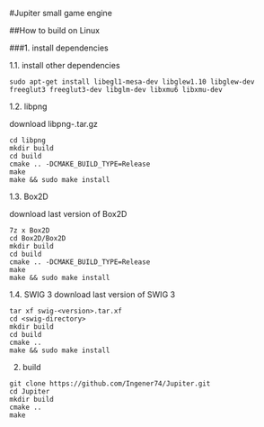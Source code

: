#Jupiter small game engine

##How to build on Linux

###1. install dependencies

1.1. install other dependencies

```
sudo apt-get install libegl1-mesa-dev libglew1.10 libglew-dev freeglut3 freeglut3-dev libglm-dev libxmu6 libxmu-dev
```

1.2. libpng 

download libpng-<version>.tar.gz

```
cd libpng
mkdir build
cd build
cmake .. -DCMAKE_BUILD_TYPE=Release
make
make && sudo make install
```

1.3. Box2D

download last version of Box2D

```
7z x Box2D
cd Box2D/Box2D
mkdir build
cd build
cmake .. -DCMAKE_BUILD_TYPE=Release
make
make && sudo make install
```

1.4. SWIG 3
download last version of SWIG 3
```
tar xf swig-<version>.tar.xf
cd <swig-directory>
mkdir build
cd build
cmake ..
make && sudo make install
```

2. build

```
git clone https://github.com/Ingener74/Jupiter.git
cd Jupiter
mkdir build
cmake ..
make
```
